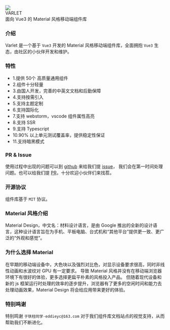 <div class="varlet-introduce">
  <div class="varlet-introduce__row">
    <img class="varlet-introduce__image" src="https://varlet.gitee.io/varlet-ui/varlet_icon.png" />
    <div class="varlet-introduce__name">VARLET</div>
  </div>
  <div class="varlet-introduce__des">面向 Vue3 的 Material 风格移动端组件库</div>
</div>

### 介绍

Varlet 是一个基于 `Vue3` 开发的 Material 风格移动端组件库，全面拥抱 `Vue3` 生态，由社区的小伙伴开发和维护。

### 特性
- 1.提供 50个 高质量通用组件
- 2.组件十分轻量
- 3.由国人开发，完善的中英文文档和后勤保障
- 4.支持按需引入
- 5.支持主题定制
- 6.支持国际化
- 7.支持 webstorm，vscode 组件属性高亮
- 8.支持 SSR
- 9.支持 Typescript
- 10.90% 以上单元测试覆盖率，提供稳定性保证
- 11.支持暗黑模式

### PR & Issue
使用过程中出现的问题可以到 [github](https://github.com/varletjs/varlet) 来给我们提 [issue](https://github.com/varletjs/varlet/issues)，
我们会在第一时间处理问题。也可以给我们提 [PR](https://github.com/varletjs/varlet/pulls)，十分欢迎小伙伴们来找茬。

### 开源协议
组件库基于 `MIT` 协议。

### Material 风格介绍
Material Design，中文名：材料设计语言，是由 Google 推出的全新的设计语言，这种设计语言旨在为手机、平板电脑、台式机和“其他平台”提供更一致、更广泛的“外观和感觉”。

### 为什么选择 Material
在早期的移动端设备中，大色块以及强烈对比色，对显示设备要求很高，同时非线性动画和水波纹对 GPU 有一定要求。
导致 Material 风格并没有在移动端浏览器环境下有很好的体验，更多选择更扁平朴素的风格投入产品。
但随着现代设备和新的 js 框架运行时处理的效率的逐步提升，浏览器有了更多的空闲时间和能力去处理动画效果，Material Design 将会给应用带来更好的体验。

### 特别鸣谢

特别鸣谢 `于铁柱同学-eddieyc@163.com` 对于我们组件库文档站点的视觉支持，从而帮助我们不断进化。